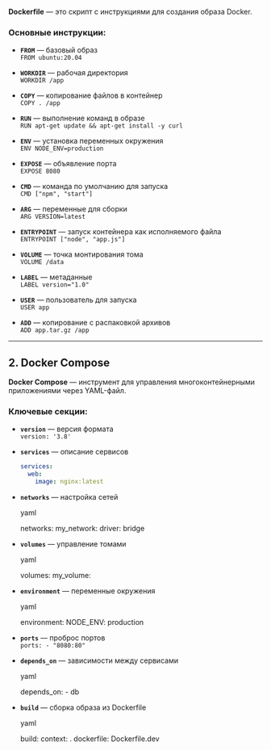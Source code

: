 **Dockerfile** — это скрипт с инструкциями для создания образа Docker.

### Основные инструкции:

- **`FROM`** — базовый образ  
  `FROM ubuntu:20.04`

- **`WORKDIR`** — рабочая директория  
  `WORKDIR /app`

- **`COPY`** — копирование файлов в контейнер  
  `COPY . /app`

- **`RUN`** — выполнение команд в образе  
  `RUN apt-get update && apt-get install -y curl`

- **`ENV`** — установка переменных окружения  
  `ENV NODE_ENV=production`

- **`EXPOSE`** — объявление порта  
  `EXPOSE 8080`

- **`CMD`** — команда по умолчанию для запуска  
  `CMD ["npm", "start"]`

- **`ARG`** — переменные для сборки  
  `ARG VERSION=latest`

- **`ENTRYPOINT`** — запуск контейнера как исполняемого файла  
  `ENTRYPOINT ["node", "app.js"]`

- **`VOLUME`** — точка монтирования тома  
  `VOLUME /data`

- **`LABEL`** — метаданные  
  `LABEL version="1.0"`

- **`USER`** — пользователь для запуска  
  `USER app`

- **`ADD`** — копирование с распаковкой архивов  
  `ADD app.tar.gz /app`

---

## 2. Docker Compose

**Docker Compose** — инструмент для управления многоконтейнерными приложениями через YAML-файл.

### Ключевые секции:

- **`version`** — версия формата  
  `version: '3.8'`

- **`services`** — описание сервисов  
  ```yaml
  services:
    web:
      image: nginx:latest

- **`networks`** — настройка сетей
    
    yaml
    
    networks:
      my_network:
        driver: bridge
    
- **`volumes`** — управление томами
    
    yaml
    
    volumes:
      my_volume:
    
- **`environment`** — переменные окружения
    
    yaml
    
    environment:
      NODE_ENV: production
    
- **`ports`** — проброс портов  
    `ports: - "8080:80"`
    
- **`depends_on`** — зависимости между сервисами
    
    yaml
    
    depends_on:
      - db
    
- **`build`** — сборка образа из Dockerfile
    
    yaml
    
    build:
      context: .
      dockerfile: Dockerfile.dev